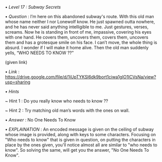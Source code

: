 • *Level 17 : Subway Secrets*

• *Question* : I’m here on this abandoned subway's route. With this old man whose name neither I nor Lonewolf know. He just spawned outta nowhere, and he has never said anything intelligible to me. Just gestures, verses, screams. Now he is standing in front of me, impassive, covering his eyes with one hand. He covers them, uncovers them, covers them, uncovers them and has a grotesque smile on his face. I can’t move, the whole thing is absurd. I wonder if I will make it home alive. Then the old man suddenly yells, “WHO NEEDS TO KNOW ??”

(given link)

• *Link* : https://drive.google.com/file/d/1jUpTYKSl6dk9bort1ciwa1gIO1lCVsNa/view?usp=sharing

• *Hints*

~ Hint 1 : Do you really know who needs to know ??

~ Hint 2 : Try matching old man’s words with the ones on wall.

• *Answer* : No One Needs To Know

• *EXPLAINATION* : An encoded message is given on the ceiling of subway whose image is provided, along with keys to some characters. Focusing on "Who needs to know" that is given in question, on putting the characters in place by the ones given, you'll notice almost all are similar to "who needs to know". So solving the same, will get you the answer, "No One Needs To Know".
